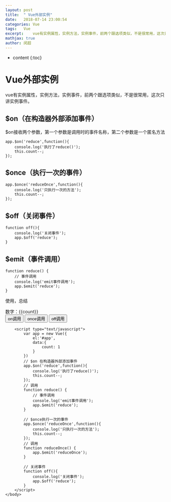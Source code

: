 ```yaml
---
layout: post
title:  " Vue外部实例"
date:   2018-07-14 23:00:54
categories: Vue
tags:	Vue
excerpt:	vue有实例属性，实例方法，实例事件，前两个跟选项类似，不是很常用，这次只讲实例事件。
mathjax: true
author:	闵超
---
```


* content
{:toc}

#   Vue外部实例


vue有实例属性，实例方法，实例事件，前两个跟选项类似，不是很常用，这次只讲实例事件。

##  $on（在构造器外部添加事件）

$on接收两个参数，第一个参数是调用时的事件名称，第二个参数是一个匿名方法

    app.$on('reduce',function(){
        console.log('执行了reduce()');
        this.count--;
    });
    

##  $once（执行一次的事件）

    app.$once('reduceOnce',function(){
        console.log('只执行一次的方法');
        this.count--;
    });

##  $off（关闭事件）

    function off(){
        console.log('关闭事件');
        app.$off('reduce');
    }
    
##  $emit（事件调用）

    function reduce() {
        // 事件调用
        console.log('emit事件调用');
        app.$emit('reduce');
    }
    
使用，总结

<!DOCTYPE html>
<html lang="en">
    <head>
        <meta charset="UTF-8">
        <title>Vue入门之Helloworld</title>
        <script src="https://cdn.jsdelivr.net/npm/vue/dist/vue.js"></script>
    </head>
    <body>
        <div id="app">
            <div>数字：{{count}}</div>
            <button onclick="reduce()">on调用</button>
            <button onclick="reduceOnce()">once调用</button>
            <button onclick="off()">off调用</button>
        </div>

        <script type="text/javascript">
            var app = new Vue({
                el:'#app',
                data:{
                    count: 1
                }
            })
            // $on 在构造器外部添加事件
            app.$on('reduce',function(){
                console.log('执行了reduce()');
                this.count--;
            });
            // 调用
            function reduce() {
                // 事件调用
                console.log('emit事件调用');
                app.$emit('reduce');
            }

            // $once执行一次的事件
            app.$once('reduceOnce',function(){
                console.log('只执行一次的方法');
                this.count--;
            });
            // 调用
            function reduceOnce() {
                app.$emit('reduceOnce');
            }

            // 关闭事件
            function off(){
                console.log('关闭事件');
                app.$off('reduce');
            }
        </script>
    </body>
</html>